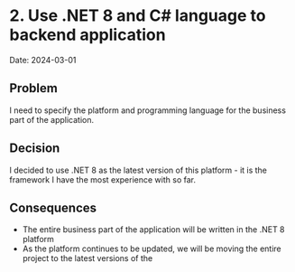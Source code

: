 # 2.  Use .NET 8 and C# language to backend application

Date: 2024-03-01

## Problem

I need to specify the platform and programming language for the business part of the application.

## Decision

I decided to use .NET 8 as the latest version of this platform - it is the framework I have the most experience with so far.

## Consequences

- The entire business part of the application will be written in the .NET 8 platform
- As the platform continues to be updated, we will be moving the entire project to the latest versions of the